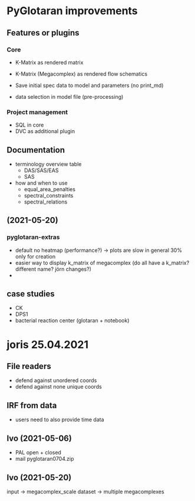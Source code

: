 # PyGlotaran improvements
## Features or plugins
### Core
- K-Matrix as rendered matrix
- K-Matrix (Megacomplex) as rendered flow schematics
- Save initial spec data to model and parameters (no print_md)

- data selection in model file (pre-processing)

### Project management
- SQL in core
- DVC as additional plugin

## Documentation
- terminology overview table
    - DAS/SAS/EAS
    - SAS
- how and when to use
    - equal_area_penalties
    - spectral_constraints
    - spectral_relations

## (2021-05-20)

### pyglotaran-extras
- default no heatmap (performance?) -> plots are slow in general 30% only for creation
- easier way to display k_matrix of megacomplex (do all have a k_matrix? different name? jörn changes?)
- 

## case studies
- CK 
- DPS1
- bacterial reaction center (glotaran + notebook)

# joris 25.04.2021

## File readers
- defend against unordered coords
- defend against none unique coords

## IRF from data
- users need to also provide time data

## Ivo (2021-05-06)
- PAL open + closed
- mail pyglotaran0704.zip

## Ivo (2021-05-20)
input -> megacomplex_scale
dataset -> multiple megacomplexes